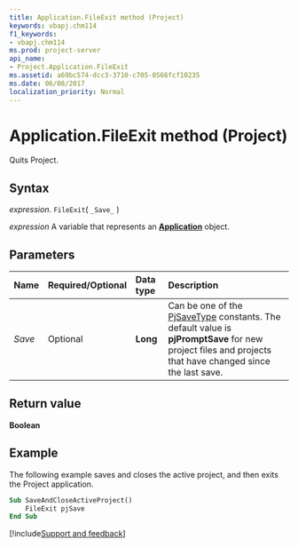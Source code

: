 ```yaml
---
title: Application.FileExit method (Project)
keywords: vbapj.chm114
f1_keywords:
- vbapj.chm114
ms.prod: project-server
api_name:
- Project.Application.FileExit
ms.assetid: a69bc574-dcc3-3710-c705-0566fcf10235
ms.date: 06/08/2017
localization_priority: Normal
---
```



# Application.FileExit method (Project)

Quits Project.


## Syntax

_expression_. `FileExit`( `_Save_` )

_expression_ A variable that represents an **[Application](Project.Application.md)** object.


## Parameters



|Name|Required/Optional|Data type|Description|
|:-----|:-----|:-----|:-----|
| _Save_|Optional|**Long**|Can be one of the [PjSaveType](Project.PjSaveType.md) constants. The default value is **pjPromptSave** for new project files and projects that have changed since the last save.|

## Return value

 **Boolean**


## Example

The following example saves and closes the active project, and then exits the Project application.


```vb
Sub SaveAndCloseActiveProject() 
    FileExit pjSave 
End Sub
```

[!include[Support and feedback](~/includes/feedback-boilerplate.md)]
